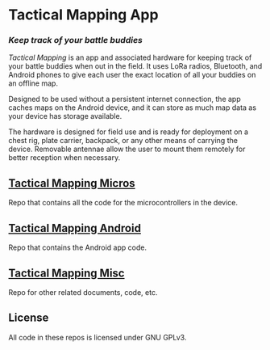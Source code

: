 # Tactical Mapping App
### _Keep track of your battle buddies_

_Tactical Mapping_ is an app and associated hardware for keeping track of your battle buddies when out in the field. It uses LoRa radios, Bluetooth, and Android phones to give each user the exact location of all your buddies on an offline map.

Designed to be used without a persistent internet connection, the app caches maps on the Android device, and it can store as much map data as your device has storage available. 

The hardware is designed for field use and is ready for deployment on a chest rig, plate carrier, backpack, or any other means of carrying the device. Removable antennae allow the user to mount them remotely for better reception when necessary.

## [Tactical Mapping Micros]
Repo that contains all the code for the microcontrollers in the device. 

## [Tactical Mapping Android]
Repo that contains the Android app code.

## [Tactical Mapping Misc]
Repo for other related documents, code, etc.

## License
All code in these repos is licensed under GNU GPLv3.

   [Tactical Mapping Micros]: <https://github.com/andrewmcdan/Tactical_Mapping>
   [Tactical Mapping Android]: <https://github.com/andrewmcdan/Tactical_Mapping_Android>
   [Tactical Mapping Misc]: <https://github.com/andrewmcdan/Tactical_Mapping_Misc>
